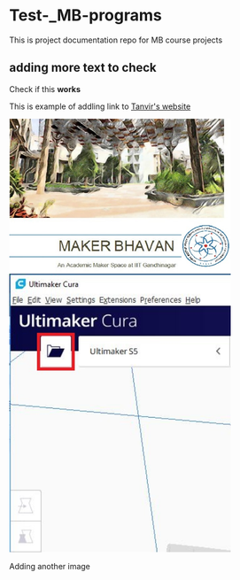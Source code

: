 # Test-_MB-programs
This is project documentation repo for MB course projects
## adding more text to check
Check if this **works**

This is example of addling link to [Tanvir's website](http://archive.fabacademy.org/2018/labs/fablabcept/students/tanvir-khorajiya/)

<img src="images/t1.JPG" width="400" >

<img src="images/u0.JPG" width="400" >

Adding another image
